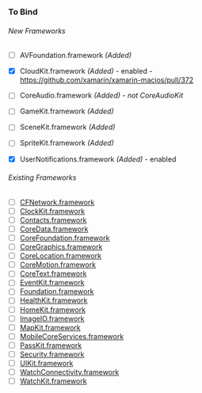 ### To Bind
###### New Frameworks
- [ ] AVFoundation.framework *(Added)*
- [X] CloudKit.framework *(Added)* - enabled - https://github.com/xamarin/xamarin-macios/pull/372
- [ ] CoreAudio.framework *(Added)* - *not CoreAudioKit*
- [ ] GameKit.framework *(Added)*
- [ ] SceneKit.framework *(Added)*
- [ ] SpriteKit.framework *(Added)*
- [X] UserNotifications.framework *(Added)* - enabled


###### Existing Frameworks
- [ ] [CFNetwork.framework](https://github.com/xamarin/xamarin-macios/wiki/CFNetwork-watchOS-Beta1)
- [ ] [ClockKit.framework](https://github.com/xamarin/xamarin-macios/wiki/ClockKit-watchOS-Beta1)
- [ ] [Contacts.framework](https://github.com/xamarin/xamarin-macios/wiki/Contacts-watchOS-Beta1)
- [ ] [CoreData.framework](https://github.com/xamarin/xamarin-macios/wiki/CoreData-watchOS-Beta1)
- [ ] [CoreFoundation.framework](https://github.com/xamarin/xamarin-macios/wiki/CoreFoundation-watchOS-Beta1)
- [ ] [CoreGraphics.framework](https://github.com/xamarin/xamarin-macios/wiki/CoreGraphics-watchOS-Beta1)
- [ ] [CoreLocation.framework](https://github.com/xamarin/xamarin-macios/wiki/CoreLocation-watchOS-Beta1)
- [ ] [CoreMotion.framework](https://github.com/xamarin/xamarin-macios/wiki/CoreMotion-watchOS-Beta1)
- [ ] [CoreText.framework](https://github.com/xamarin/xamarin-macios/wiki/CoreText-watchOS-Beta1)
- [ ] [EventKit.framework](https://github.com/xamarin/xamarin-macios/wiki/EventKit-watchOS-Beta1)
- [ ] [Foundation.framework](https://github.com/xamarin/xamarin-macios/wiki/Foundation-watchOS-Beta1)
- [ ] [HealthKit.framework](https://github.com/xamarin/xamarin-macios/wiki/HealthKit-watchOS-Beta1)
- [ ] [HomeKit.framework](https://github.com/xamarin/xamarin-macios/wiki/HomeKit-watchOS-Beta1)
- [ ] [ImageIO.framework](https://github.com/xamarin/xamarin-macios/wiki/ImageIO-watchOS-Beta1)
- [ ] [MapKit.framework](https://github.com/xamarin/xamarin-macios/wiki/MapKit-watchOS-Beta1)
- [ ] [MobileCoreServices.framework](https://github.com/xamarin/xamarin-macios/wiki/MobileCoreServices-watchOS-Beta1)
- [ ] [PassKit.framework](https://github.com/xamarin/xamarin-macios/wiki/PassKit-watchOS-Beta1)
- [ ] [Security.framework](https://github.com/xamarin/xamarin-macios/wiki/Security-watchOS-Beta1)
- [ ] [UIKit.framework](https://github.com/xamarin/xamarin-macios/wiki/UIKit-watchOS-Beta1)
- [ ] [WatchConnectivity.framework](https://github.com/xamarin/xamarin-macios/wiki/WatchConnectivity-watchOS-Beta1)
- [ ] [WatchKit.framework](https://github.com/xamarin/xamarin-macios/wiki/WatchKit-watchOS-Beta1)
